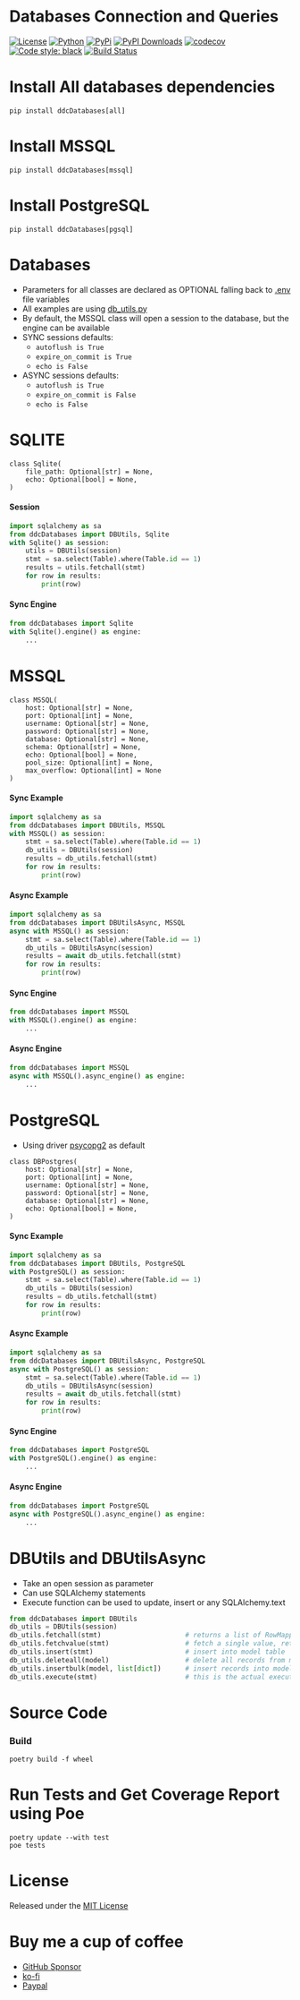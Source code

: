 # Databases Connection and Queries

[![License](https://img.shields.io/pypi/l/ddcDatabases)](https://github.com/ddc/ddcDatabases/blob/master/LICENSE)
[![Python](https://img.shields.io/pypi/pyversions/ddcDatabases.svg)](https://www.python.org)
[![PyPi](https://img.shields.io/pypi/v/ddcDatabases.svg)](https://pypi.python.org/pypi/ddcDatabases)
[![PyPI Downloads](https://static.pepy.tech/badge/ddcDatabases)](https://pepy.tech/projects/ddcDatabases)
[![codecov](https://codecov.io/github/ddc/ddcDatabases/graph/badge.svg?token=E942EZII4Q)](https://codecov.io/github/ddc/ddcDatabases)
[![Code style: black](https://img.shields.io/badge/code%20style-black-000000.svg)](https://github.com/psf/black)
[![Build Status](https://img.shields.io/endpoint.svg?url=https%3A//actions-badge.atrox.dev/ddc/ddcDatabases/badge?ref=main&label=build&logo=none)](https://actions-badge.atrox.dev/ddc/ddcDatabases/goto?ref=main)



# Install All databases dependencies
```shell
pip install ddcDatabases[all]
```



# Install MSSQL
```shell
pip install ddcDatabases[mssql]
```



# Install PostgreSQL
```shell
pip install ddcDatabases[pgsql]
```



# Databases
+ Parameters for all classes are declared as OPTIONAL falling back to [.env](./ddcDatabases/.env.example)  file variables
+ All examples are using [db_utils.py](ddcDatabases/db_utils.py)
+ By default, the MSSQL class will open a session to the database, but the engine can be available
+ SYNC sessions defaults:
  + `autoflush is True`
  + `expire_on_commit is True`
  + `echo is False`
+ ASYNC sessions defaults:
  + `autoflush is True`
  + `expire_on_commit is False`
  + `echo is False`



# SQLITE
```
class Sqlite(
    file_path: Optional[str] = None,
    echo: Optional[bool] = None,
)
```

#### Session
```python
import sqlalchemy as sa
from ddcDatabases import DBUtils, Sqlite
with Sqlite() as session:
    utils = DBUtils(session)
    stmt = sa.select(Table).where(Table.id == 1)
    results = utils.fetchall(stmt)
    for row in results:
        print(row)
```

#### Sync Engine
```python
from ddcDatabases import Sqlite
with Sqlite().engine() as engine:
    ...
```





# MSSQL
```
class MSSQL(        
    host: Optional[str] = None,
    port: Optional[int] = None,
    username: Optional[str] = None,
    password: Optional[str] = None,
    database: Optional[str] = None,
    schema: Optional[str] = None,
    echo: Optional[bool] = None,
    pool_size: Optional[int] = None,
    max_overflow: Optional[int] = None
)
```

#### Sync Example
```python
import sqlalchemy as sa
from ddcDatabases import DBUtils, MSSQL
with MSSQL() as session:
    stmt = sa.select(Table).where(Table.id == 1)
    db_utils = DBUtils(session)
    results = db_utils.fetchall(stmt)
    for row in results:
        print(row)
```

#### Async Example
```python
import sqlalchemy as sa
from ddcDatabases import DBUtilsAsync, MSSQL
async with MSSQL() as session:
    stmt = sa.select(Table).where(Table.id == 1)
    db_utils = DBUtilsAsync(session)
    results = await db_utils.fetchall(stmt)
    for row in results:
        print(row)
```

#### Sync Engine
```python
from ddcDatabases import MSSQL
with MSSQL().engine() as engine:
    ...
```

#### Async Engine
```python
from ddcDatabases import MSSQL
async with MSSQL().async_engine() as engine:
    ...
```





# PostgreSQL
+ Using driver [psycopg2](https://pypi.org/project/psycopg2/) as default
```
class DBPostgres(
    host: Optional[str] = None,
    port: Optional[int] = None,
    username: Optional[str] = None,
    password: Optional[str] = None,
    database: Optional[str] = None,
    echo: Optional[bool] = None,
)
```

#### Sync Example
```python
import sqlalchemy as sa
from ddcDatabases import DBUtils, PostgreSQL
with PostgreSQL() as session:
    stmt = sa.select(Table).where(Table.id == 1)
    db_utils = DBUtils(session)
    results = db_utils.fetchall(stmt)
    for row in results:
        print(row)
```

#### Async Example
```python
import sqlalchemy as sa
from ddcDatabases import DBUtilsAsync, PostgreSQL
async with PostgreSQL() as session:
    stmt = sa.select(Table).where(Table.id == 1)
    db_utils = DBUtilsAsync(session)
    results = await db_utils.fetchall(stmt)
    for row in results:
        print(row)
```

#### Sync Engine
```python
from ddcDatabases import PostgreSQL
with PostgreSQL().engine() as engine:
    ...
```

#### Async Engine
```python
from ddcDatabases import PostgreSQL
async with PostgreSQL().async_engine() as engine:
    ...
```




# DBUtils and DBUtilsAsync
+ Take an open session as parameter
+ Can use SQLAlchemy statements
+ Execute function can be used to update, insert or any SQLAlchemy.text
```python
from ddcDatabases import DBUtils
db_utils = DBUtils(session)
db_utils.fetchall(stmt)                     # returns a list of RowMapping
db_utils.fetchvalue(stmt)                   # fetch a single value, returning as string
db_utils.insert(stmt)                       # insert into model table
db_utils.deleteall(model)                   # delete all records from model
db_utils.insertbulk(model, list[dict])      # insert records into model from a list of dicts
db_utils.execute(stmt)                      # this is the actual execute from session
```




# Source Code
### Build
```shell
poetry build -f wheel
```



# Run Tests and Get Coverage Report using Poe
```shell
poetry update --with test
poe tests
```



# License
Released under the [MIT License](LICENSE)



# Buy me a cup of coffee
+ [GitHub Sponsor](https://github.com/sponsors/ddc)
+ [ko-fi](https://ko-fi.com/ddcsta)
+ [Paypal](https://www.paypal.com/ncp/payment/6G9Z78QHUD4RJ)
